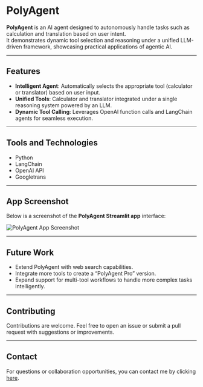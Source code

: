 # PolyAgent

**PolyAgent** is an AI agent designed to autonomously handle tasks such as calculation and translation based on user intent.  
It demonstrates dynamic tool selection and reasoning under a unified LLM-driven framework, showcasing practical applications of agentic AI.

---

## Features

- **Intelligent Agent**: Automatically selects the appropriate tool (calculator or translator) based on user input.  
- **Unified Tools**: Calculator and translator integrated under a single reasoning system powered by an LLM.  
- **Dynamic Tool Calling**: Leverages OpenAI function calls and LangChain agents for seamless execution.

---

## Tools and Technologies

- Python  
- LangChain  
- OpenAI API  
- Googletrans  

---

## App Screenshot

Below is a screenshot of the **PolyAgent Streamlit app** interface:  

![PolyAgent App Screenshot](https://i.ibb.co/4n42bRBM/screenshot.png)

---

## Future Work

- Extend PolyAgent with web search capabilities.  
- Integrate more tools to create a “PolyAgent Pro” version.  
- Expand support for multi-tool workflows to handle more complex tasks intelligently.

---

## Contributing

Contributions are welcome. Feel free to open an issue or submit a pull request with suggestions or improvements.

---

## Contact

For questions or collaboration opportunities, you can contact me by clicking [here](mailto:anikakarampuri04@gmail.com).

